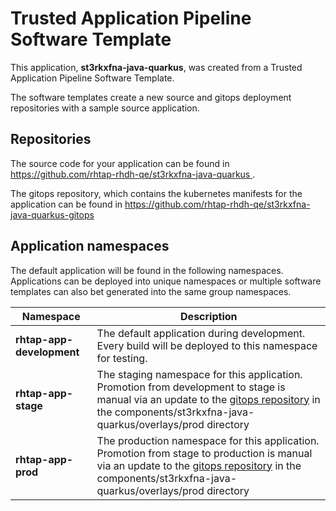 # Trusted Application Pipeline Software Template

This application, **st3rkxfna-java-quarkus**, was created from a Trusted Application Pipeline Software Template.

The software templates create a new source and gitops deployment repositories with a sample source application. 

## Repositories

The source code for your application can be found in [https://github.com/rhtap-rhdh-qe/st3rkxfna-java-quarkus ](https://github.com/rhtap-rhdh-qe/st3rkxfna-java-quarkus ).
 
The gitops repository, which contains the kubernetes manifests for the application can be found in 
[https://github.com/rhtap-rhdh-qe/st3rkxfna-java-quarkus-gitops ](https://github.com/rhtap-rhdh-qe/st3rkxfna-java-quarkus-gitops ) 

## Application namespaces 

The default application will be found in the following namespaces. Applications can be deployed into unique namespaces or multiple software templates can also bet generated into the same group namespaces.  

|  Namespace   |  Description   |  
| -------- | -------- |   
| **rhtap-app-development** | The default application during development. Every build will be deployed to this namespace for testing. | 
| **rhtap-app-stage** | The staging namespace for this application. Promotion from development to stage is manual via an update to the [gitops repository](https://github.com/rhtap-rhdh-qe/st3rkxfna-java-quarkus-gitops ) in the components/st3rkxfna-java-quarkus/overlays/prod directory |  
| **rhtap-app-prod** | The production namespace for this application. Promotion from stage to production is manual via an update to the [gitops repository](https://github.com/rhtap-rhdh-qe/st3rkxfna-java-quarkus-gitops ) in the components/st3rkxfna-java-quarkus/overlays/prod directory | 
